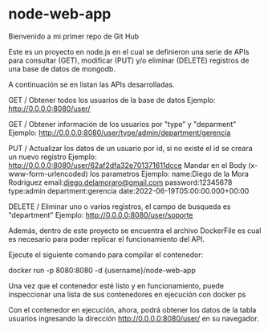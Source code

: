 # node-web-app
Bienvenido a mi primer repo de Git Hub 

Este es un proyecto en node.js en el cual se definieron una serie de APIs para consultar (GET), modificar (PUT) y/o eliminar (DELETE) registros de una base de datos de mongodb.

A continuación se en listan las APIs desarrolladas.

GET / Obtener todos los usuarios de la base de datos
Ejemplo: http://0.0.0.0:8080/user/

GET / Obtener información de los usuarios por "type" y "deparment"
Ejemplo: http://0.0.0.0:8080/user/type/admin/department/gerencia

PUT / Actualizar los datos de un usuario por id, si no existe el id se creara un nuevo registro
Ejemplo: http://0.0.0.0:8080/user/62af2dfa32e701371611dcce
Mandar en el Body (x-www-form-urlencoded) los parametros
Ejemplo:
name:Diego de la Mora Rodriguez
email:diego.delamoraro@gmail.com
password:12345678
type:admin
department:gerencia
date:2022-06-19T05:00:00.000+00:00

DELETE / Eliminar uno o varios registros, el campo de busqueda es "department"
Ejemplo: http://0.0.0.0:8080/user/soporte


Además, dentro de este proyecto se encuentra el archivo DockerFile es cual es necesario para poder replicar el funcionamiento del API. 

Ejecute el siguiente comando para compilar el contenedor:

docker run -p 8080:8080 -d {username}/node-web-app

Una vez que el contenedor esté listo y en funcionamiento, puede inspeccionar una lista de sus contenedores en ejecución con docker ps

Con el contenedor en ejecución, ahora, podrá obtener los datos de la tabla usuarios ingresando la dirección http://0.0.0.0:8080/user/ en su navegador.

